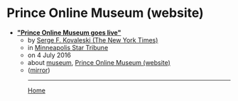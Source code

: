 # Prince Online Museum (website)

 - [**"Prince Online Museum goes live"**](https://www.startribune.com/prince-online-museum-goes-live/385492131/)<ul><li>by [Serge F. Kovaleski (The New York Times)](../../../authors/the-new-york-times/serge-f-kovaleski/index.md)</li><li>in [Minneapolis Star Tribune](https://www.startribune.com/)</li><li>on 4 July 2016</li><li>about [museum](../../../topics/museum/index.md), [Prince Online Museum (website)](../../../topics/website/prince-online-museum/index.md)</li><li>([mirror](https://web.archive.org/web/*/https://www.startribune.com/prince-online-museum-goes-live/385492131/))</li><ul>

----

[Home](../index.md)
